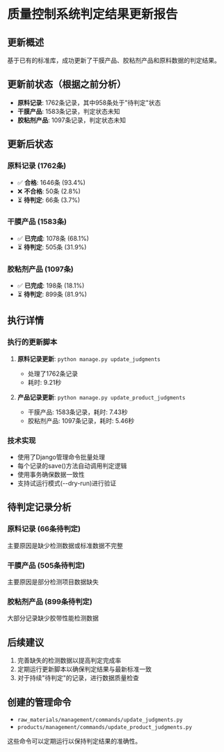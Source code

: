 # 质量控制系统判定结果更新报告

## 更新概述
基于已有的标准库，成功更新了干膜产品、胶粘剂产品和原料数据的判定结果。

## 更新前状态（根据之前分析）
- **原料记录**: 1762条记录，其中958条处于"待判定"状态
- **干膜产品**: 1583条记录，判定状态未知
- **胶粘剂产品**: 1097条记录，判定状态未知

## 更新后状态

### 原料记录 (1762条)
- ✅ **合格**: 1646条 (93.4%)
- ❌ **不合格**: 50条 (2.8%)
- ⏳ **待判定**: 66条 (3.7%)

### 干膜产品 (1583条)
- ✅ **已完成**: 1078条 (68.1%)
- ⏳ **待判定**: 505条 (31.9%)

### 胶粘剂产品 (1097条)
- ✅ **已完成**: 198条 (18.1%)
- ⏳ **待判定**: 899条 (81.9%)

## 执行详情

### 执行的更新脚本
1. **原料记录更新**: `python manage.py update_judgments`
   - 处理了1762条记录
   - 耗时: 9.21秒

2. **产品记录更新**: `python manage.py update_product_judgments`
   - 干膜产品: 1583条记录，耗时: 7.43秒
   - 胶粘剂产品: 1097条记录，耗时: 5.46秒

### 技术实现
- 使用了Django管理命令批量处理
- 每个记录的save()方法自动调用判定逻辑
- 使用事务确保数据一致性
- 支持试运行模式(--dry-run)进行验证

## 待判定记录分析

### 原料记录 (66条待判定)
主要原因是缺少检测数据或标准数据不完整

### 干膜产品 (505条待判定)
主要原因是部分检测项目数据缺失

### 胶粘剂产品 (899条待判定)
大部分记录缺少胶带性能检测数据

## 后续建议
1. 完善缺失的检测数据以提高判定完成率
2. 定期运行更新脚本以确保判定结果与最新标准一致
3. 对于持续"待判定"的记录，进行数据质量检查

## 创建的管理命令
- `raw_materials/management/commands/update_judgments.py`
- `products/management/commands/update_product_judgments.py`

这些命令可以定期运行以保持判定结果的准确性。
